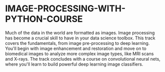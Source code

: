# IMAGE-PROCESSING-WITH-PYTHON-COURSE

Much of the data in the world are formatted as images. Image processing has become a crucial skill to have in your data science toolbox. This track covers the fundamentals, from image pre-processing to deep learning. You'll begin with image enhancement and restoration and move on to biomedical images to analyze more complex image types, like MRI scans and X-rays. The track concludes with a course on convolutional neural nets, where you'll learn to build powerful deep learning image classifiers.
